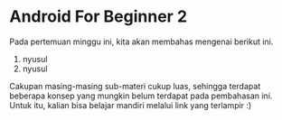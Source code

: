 # Android For Beginner 2

Pada pertemuan minggu ini, kita akan membahas mengenai berikut ini.

1. nyusul
2. nyusul

Cakupan masing-masing sub-materi cukup luas, sehingga terdapat beberapa konsep yang mungkin belum terdapat pada pembahasan ini. Untuk itu, kalian bisa belajar mandiri melalui link yang terlampir :)
